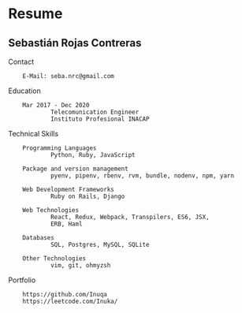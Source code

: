 Resume
======

Sebastián Rojas Contreras
---

Contact

        E-Mail: seba.nrc@gmail.com

Education

        Mar 2017 - Dec 2020
                Telecomunication Engineer
                Instituto Profesional INACAP

Technical Skills

        Programming Languages
                Python, Ruby, JavaScript

        Package and version management
                pyenv, pipenv, rbenv, rvm, bundle, nodenv, npm, yarn

        Web Development Frameworks
                Ruby on Rails, Django

        Web Technologies
                React, Redux, Webpack, Transpilers, ES6, JSX,
                ERB, Haml

        Databases
                SQL, Postgres, MySQL, SQLite

        Other Technologies
                vim, git, ohmyzsh

Portfolio

        https://github.com/Inuqa
        https://leetcode.com/Inuka/
